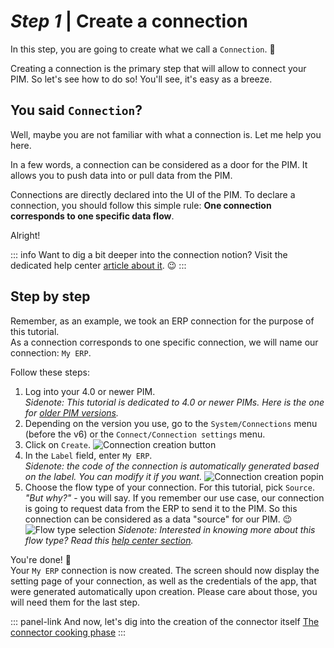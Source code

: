 # _Step 1_ | Create a connection

In this step, you are going to create what we call a `Connection`. :rocket:

Creating a connection is the primary step that will allow to connect your PIM. So let's see how to do so! You'll see, it's easy as a breeze.

## You said `Connection`?

Well, maybe you are not familiar with what a connection is. Let me help you here.

In a few words, a connection can be considered as a door for the PIM. It allows you to push data into or pull data from the PIM.

Connections are directly declared into the UI of the PIM. To declare a connection, you should follow this simple rule: **One connection corresponds to one specific data flow**.

Alright!

::: info
Want to dig a bit deeper into the connection notion? Visit the dedicated help center [article about it](https://help.akeneo.com/articles/what-is-a-connection.html). :wink:
:::

## Step by step

Remember, as an example, we took an ERP connection for the purpose of this tutorial.  
As a connection corresponds to one specific connection, we will name our connection: `My ERP`.

Follow these steps:
1. Log into your 4.0 or newer PIM.  
_Sidenote: This tutorial is dedicated to 4.0 or newer PIMs. Here is the one for [older PIM versions](/getting-started/connect-the-pim-old/welcome.html)._
1. Depending on the version you use, go to the `System/Connections` menu (before the v6) or the `Connect/Connection settings` menu.
1. Click on `Create`.
![Connection creation button](/img/getting-started/connection-creation-button.png)
1. In the `Label` field, enter `My ERP`.  
_Sidenote: the code of the connection is automatically generated based on the label. You can modify it if you want._
![Connection creation popin](/img/getting-started/connection-creation-erp-popin.png)
1. Choose the flow type of your connection. For this tutorial, pick `Source`.  
_"But why?"_ - you will say. If you remember our use case, our connection is going to request data from the ERP to send it to the PIM. So this connection can be considered as a data "source" for our PIM. :wink:  
![Flow type selection](/img/getting-started/source-flow-type-selection.png)
_Sidenote: Interested in knowing more about this flow type? Read this [help center section](https://help.akeneo.com/articles/manage-your-connections.html#choose-your-flow-type)._

You're done! :tada:  
Your `My ERP` connection is now created. The screen should now display the setting page of your connection, as well as the credentials of the app, that were generated automatically upon creation. Please care about those, you will need them for the last step.

::: panel-link And now, let's dig into the creation of the connector itself [The connector cooking phase](/getting-started/connect-the-pim-4x/step-2.html)
:::
